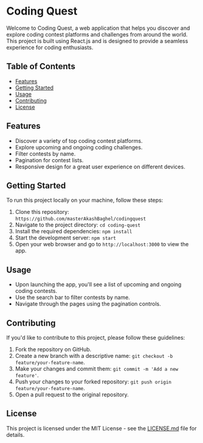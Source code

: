  # Coding Quest

Welcome to Coding Quest, a web application that helps you discover and explore coding contest platforms and challenges from around the world. This project is built using React.js and is designed to provide a seamless experience for coding enthusiasts.

## Table of Contents
- [Features](#features)
- [Getting Started](#getting-started)
- [Usage](#usage)
- [Contributing](#contributing)
- [License](#license)

## Features

- Discover a variety of top coding contest platforms.
- Explore upcoming and ongoing coding challenges.
- Filter contests by name.
- Pagination for contest lists.
- Responsive design for a great user experience on different devices.

## Getting Started

To run this project locally on your machine, follow these steps:

1. Clone this repository: `https://github.com/masterAkashBaghel/codingquest`
2. Navigate to the project directory: `cd coding-quest`
3. Install the required dependencies: `npm install`
4. Start the development server: `npm start`
5. Open your web browser and go to `http://localhost:3000` to view the app.

## Usage

- Upon launching the app, you'll see a list of upcoming and ongoing coding contests.
- Use the search bar to filter contests by name.
- Navigate through the pages using the pagination controls.

## Contributing

If you'd like to contribute to this project, please follow these guidelines:

1. Fork the repository on GitHub.
2. Create a new branch with a descriptive name: `git checkout -b feature/your-feature-name`.
3. Make your changes and commit them: `git commit -m 'Add a new feature'`.
4. Push your changes to your forked repository: `git push origin feature/your-feature-name`.
5. Open a pull request to the original repository.

## License

This project is licensed under the MIT License - see the [LICENSE.md](LICENSE.md) file for details.

 

